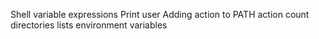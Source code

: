 Shell variable expressions
Print user
Adding action to PATH action
count directories
lists environment variables
